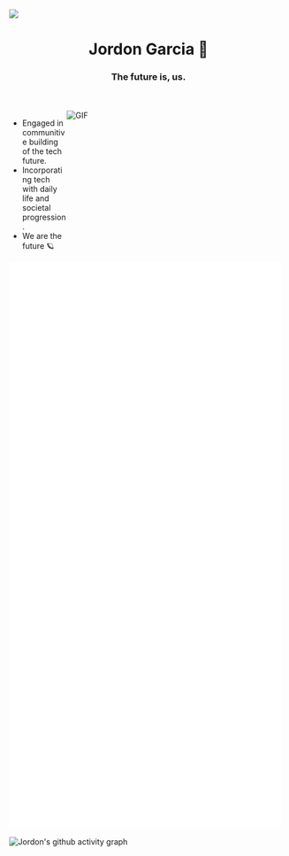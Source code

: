 <img align="center" src="https://i.ibb.co/dfFG6hK/2022.webp" width="50%">

<h1 align="center">Jordon Garcia 👋</h1>
<h3 align="center">The future is, us.</h3>
<br/>
<br/>
<a target="_blank">
  <img align="right" height="250" width="400" alt="GIF" src="https://github.com/JordonGarcia/JordonGarcia/blob/master/GIF/image.gif">
</a>

- Engaged in communitive building of the tech future.
- Incorporating tech with daily life and societal progression.
- We are the future 🪐

![Metrics](https://github.com/JordonGarcia/JordonGarcia/blob/main/github-metrics.svg)

![Jordon's github activity graph](https://activity-graph.herokuapp.com/graph?username=jordongarcia&theme=react-dark)